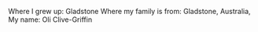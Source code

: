 Where I grew up: Gladstone
Where my family is from: Gladstone, Australia, 
My name: Oli Clive-Griffin

